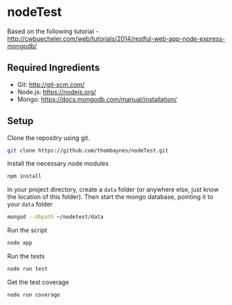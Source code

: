 # nodeTest
Based on the following tutorial - http://cwbuecheler.com/web/tutorials/2014/restful-web-app-node-express-mongodb/

## Required Ingredients
- Git: http://git-scm.com/
- Node.js: https://nodejs.org/
- Mongo: https://docs.mongodb.com/manual/installation/

## Setup
Clone the repositry using git.
```bash
git clone https://github.com/thombaynes/nodeTest.git
```

Install the necessary node modules

```bash
npm install
```

In your project directory, create a ```data``` folder (or anywhere else, just know the location of this folder). Then start the mongo database, pointing it to your ```data``` folder

```bash
mongod --dbpath ~/nodetest/data
```

Run the script
```bash
node app
```

Run the tests
```bash
node run test
```

Get the test coverage
```bash
node run coverage
```
